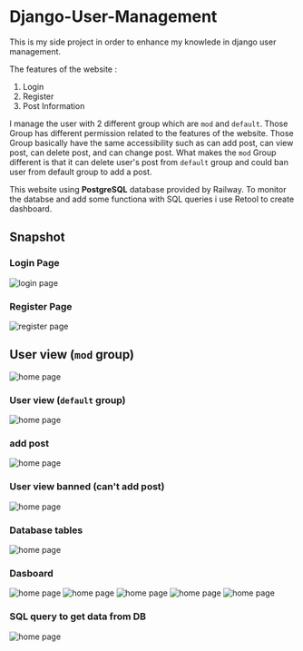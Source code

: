 # Django-User-Management
This is my side project in order to enhance my knowlede in django user management.

The features of the website :
1. Login
2. Register
3. Post Information

I manage the user with 2 different group which are `mod` and `default`. Those Group has different permission related to the features of the website.
Those Group basically have the same accessibility such as can add post, can view post, can delete post, and can change post. What makes the `mod`
Group different is that it can delete user's post from `default` group and could ban user from default group to add a post.


This website using **PostgreSQL** database provided by Railway. To monitor the databse and add some functiona with SQL queries i use Retool to create
dashboard.

## Snapshot

### Login Page
![login page](Snapshot/login.png)

### Register Page
![register page](Snapshot/register.png)

## User view (`mod` group)
![home page](Snapshot/superuser-view.png)

### User view (`default` group)
![home page](Snapshot/default-user.png)

### add post
![home page](Snapshot/default-user-can_post.png)

### User view banned (can't add post)
![home page](Snapshot/banned_default-user.png)

### Database tables
![home page](Snapshot/db.png)

### Dasboard
![home page](Snapshot/dashboard.png)
![home page](Snapshot/dashboard1.png)
![home page](Snapshot/dashboard2.png)
![home page](Snapshot/dashboard3.png)
![home page](Snapshot/dashboard4.png)

### SQL query to get data from DB
![home page](Snapshot/query.png)






